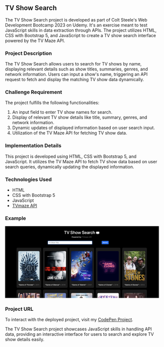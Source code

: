 ## TV Show Search

The TV Show Search project is developed as part of Colt Steele's Web Development Bootcamp 2023 on Udemy. It's an exercise meant to test JavaScript skills in data extraction through APIs. The project utilizes HTML, CSS with Bootstrap 5, and JavaScript to create a TV show search interface powered by the TV Maze API.

### Project Description

The TV Show Search allows users to search for TV shows by name, displaying relevant details such as show titles, summaries, genres, and network information. Users can input a show's name, triggering an API request to fetch and display the matching TV show data dynamically.

### Challenge Requirement

The project fulfills the following functionalities:

1. An input field to enter TV show names for search.
2. Display of relevant TV show details like title, summary, genres, and network information.
3. Dynamic updates of displayed information based on user search input.
4. Utilization of the TV Maze API for fetching TV show data.

### Implementation Details

This project is developed using HTML, CSS with Bootstrap 5, and JavaScript. It utilizes the TV Maze API to fetch TV show data based on user search queries, dynamically updating the displayed information.

### Technologies Used

- HTML
- CSS with Bootstrap 5
- JavaScript
- [TVmaze API](https://www.tvmaze.com/api)

### Example

![TV Show Search](https://github.com/rijadhmz/TV-Show-Search/blob/main/images/project-screenshot.png?raw=true)

### Project URL

To interact with the deployed project, visit my [CodePen Project](https://codepen.io/rijadhmz/pen/ExrdedE).

The TV Show Search project showcases JavaScript skills in handling API data, providing an interactive interface for users to search and explore TV show details easily.
